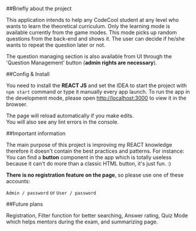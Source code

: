 ##Briefly about the project

This application intends to help any CodeCool student at any level who wants to learn the theoretical curriculum.
Only the learning mode is available currently from the game modes. This mode picks up random questions from the back-end and shows it. The user can decide if he/she wants to repeat the question later or not.

The question managing section is also available from UI through the 'Question Management' button (**admin rights are necessary**).

##Config & Install

You need to install the **REACT JS** and set the IDEA to start the project with `npm start` command or type it manually every app launch.
To run the app in the development mode, please open [http://localhost:3000](http://localhost:3000) to view it in the browser.

The page will reload automatically if you make edits.<br>
You will also see any lint errors in the console.

##Important information

The main purpose of this project is improving my REACT knowledge therefore it doesn't contain the best practices and patterns.
For instance: You can find a **button** component in the app which is totally useless because it can't do more than a classic HTML button, it's just fun. :)

**There is no registration feature on the page**, so please use one of these accounts:

`Admin / password` or `User / password`

##Future plans

Registration, Filter function for better searching, Answer rating, Quiz Mode which helps mentors during the exam, and summarizing page.
